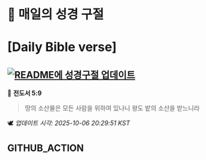 # 🙏 매일의 성경 구절
# [Daily Bible verse]
## [![README에 성경구절 업데이트](https://github.com/DONGSUKA/first_test/actions/workflows/update-readme-bible.yml/badge.svg)](https://github.com/DONGSUKA/first_test/actions/workflows/update-readme-bible.yml)
<!-- START_BIBLE_VERSE -->
📖 **전도서 5:9**
> 땅의 소산물은 모든 사람을 위하여 있나니 왕도 밭의 소산을 받느니라

🕊️ _업데이트 시각: 2025-10-06 20:29:51 KST_
  <!-- END_BIBLE_VERSE -->
## GITHUB_ACTION
